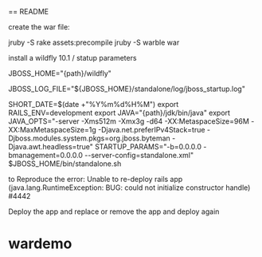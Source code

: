 == README

create the war file:

jruby -S rake assets:precompile
jruby -S warble war


install a wildfly 10.1 / statup parameters

JBOSS_HOME="{path}/wildfly"

JBOSS_LOG_FILE="${JBOSS_HOME}/standalone/log/jboss_startup.log"

SHORT_DATE=$(date +"%Y%m%d%H%M")
export RAILS_ENV=development
export JAVA="{path}/jdk/bin/java"
export JAVA_OPTS="-server -Xms512m -Xmx3g -d64  -XX:MetaspaceSize=96M -XX:MaxMetaspaceSize=1g -Djava.net.preferIPv4Stack=true -Djboss.modules.system.pkgs=org.jboss.byteman -Djava.awt.headless=true"
STARTUP_PARAMS="-b=0.0.0.0 -bmanagement=0.0.0.0 --server-config=standalone.xml"
$JBOSS_HOME/bin/standalone.sh


to Reproduce the error: Unable to re-deploy rails app (java.lang.RuntimeException: BUG: could not initialize constructor handle) #4442

Deploy the app and replace or remove the app  and deploy again





# wardemo
